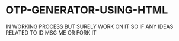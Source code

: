 # OTP-GENERATOR-USING-HTML
IN WORKING PROCESS BUT SURELY WORK ON IT 
SO IF ANY IDEAS RELATED TO ID MSG ME OR FORK IT 
